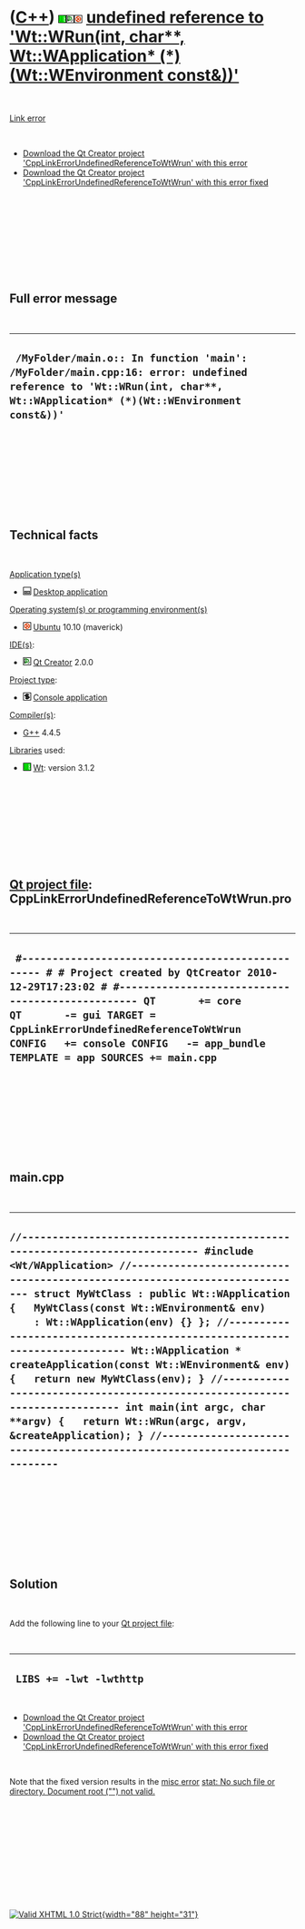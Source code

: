 



 

 

 

 

 

([C++](Cpp.htm)) ![Wt](PicWt.png)![Qt Creator](PicQtCreator.png)![Ubuntu](PicUbuntu.png) [undefined reference to 'Wt::WRun(int, char\*\*, Wt::WApplication\* (\*)(Wt::WEnvironment const&))'](CppLinkErrorUndefinedReferenceToWtWrun.htm)
=========================================================================================================================================================================================================================================

 

[Link error](CppLinkError.htm)

 

-   [Download the Qt Creator project
    'CppLinkErrorUndefinedReferenceToWtWrun' with this
    error](CppLinkErrorUndefinedReferenceToWtWrun.zip)
-   [Download the Qt Creator project
    'CppLinkErrorUndefinedReferenceToWtWrun' with this error
    fixed](CppLinkErrorUndefinedReferenceToWtWrunFixed.zip)

 

 

 

 

 

Full error message
------------------

 

  ------------------------------------------------------------------------------------------------------------------------------------------------------------------------
  ` /MyFolder/main.o:: In function 'main': /MyFolder/main.cpp:16: error: undefined reference to 'Wt::WRun(int, char**, Wt::WApplication* (*)(Wt::WEnvironment const&))'`
  ------------------------------------------------------------------------------------------------------------------------------------------------------------------------

 

 

 

 

 

Technical facts
---------------

 

[Application type(s)](CppApplication.htm)

-   ![Desktop](PicDesktop.png) [Desktop
    application](CppDesktopApplication.htm)

[Operating system(s) or programming environment(s)](CppOs.htm)

-   ![Ubuntu](PicUbuntu.png) [Ubuntu](CppUbuntu.htm) 10.10 (maverick)

[IDE(s)](CppIde.htm):

-   ![Qt Creator](PicQtCreator.png) [Qt Creator](CppQtCreator.htm) 2.0.0

[Project type](CppQtProjectType.htm):

-   ![console](PicConsole.png) [Console
    application](CppConsoleApplication.htm)

[Compiler(s)](CppCompiler.htm):

-   [G++](CppGpp.htm) 4.4.5

[Libraries](CppLibrary.htm) used:

-   ![Wt](PicWt.png) [Wt](CppWt.htm): version 3.1.2

 

 

 

 

 

[Qt project file](CppQtProjectFile.htm): CppLinkErrorUndefinedReferenceToWtWrun.pro
-----------------------------------------------------------------------------------

 

  --------------------------------------------------------------------------------------------------------------------------------------------------------------------------------------------------------------------------------------------------------------------------------------------------------------------------------
  ` #------------------------------------------------- # # Project created by QtCreator 2010-12-29T17:23:02 # #------------------------------------------------- QT       += core QT       -= gui TARGET = CppLinkErrorUndefinedReferenceToWtWrun CONFIG   += console CONFIG   -= app_bundle TEMPLATE = app SOURCES += main.cpp`
  --------------------------------------------------------------------------------------------------------------------------------------------------------------------------------------------------------------------------------------------------------------------------------------------------------------------------------

 

 

 

 

 

main.cpp
--------

 

  --------------------------------------------------------------------------------------------------------------------------------------------------------------------------------------------------------------------------------------------------------------------------------------------------------------------------------------------------------------------------------------------------------------------------------------------------------------------------------------------------------------------------------------------------------------------------------------------------------------------------------------------------------------------------------------------------------------------------------------------------------
  ` //--------------------------------------------------------------------------- #include <Wt/WApplication> //--------------------------------------------------------------------------- struct MyWtClass : public Wt::WApplication {   MyWtClass(const Wt::WEnvironment& env)     : Wt::WApplication(env) {} }; //--------------------------------------------------------------------------- Wt::WApplication * createApplication(const Wt::WEnvironment& env) {   return new MyWtClass(env); } //--------------------------------------------------------------------------- int main(int argc, char **argv) {   return Wt::WRun(argc, argv, &createApplication); } //--------------------------------------------------------------------------- `
  --------------------------------------------------------------------------------------------------------------------------------------------------------------------------------------------------------------------------------------------------------------------------------------------------------------------------------------------------------------------------------------------------------------------------------------------------------------------------------------------------------------------------------------------------------------------------------------------------------------------------------------------------------------------------------------------------------------------------------------------------------

 

 

 

 

 

Solution
--------

 

Add the following line to your [Qt project file](CppQtProjectFile.htm):

 

  --------------------------
  ` LIBS += -lwt -lwthttp`
  --------------------------

 

-   [Download the Qt Creator project
    'CppLinkErrorUndefinedReferenceToWtWrun' with this
    error](CppLinkErrorUndefinedReferenceToWtWrun.zip)
-   [Download the Qt Creator project
    'CppLinkErrorUndefinedReferenceToWtWrun' with this error
    fixed](CppLinkErrorUndefinedReferenceToWtWrunFixed.zip)

 

Note that the fixed version results in the [misc
error](CppMiscError.htm) [stat: No such file or directory. Document root
("") not
valid.](CppMiscErrorStatNoSuchFileOrDirectoryDocumentRootNotValid.htm)

 

 

 

 

 





 

[![Valid XHTML 1.0 Strict](valid-xhtml10.png){width="88"
height="31"}](http://validator.w3.org/check?uri=referer)

